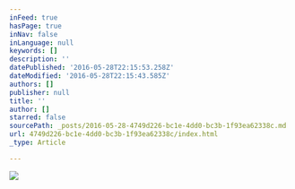 ```yaml
---
inFeed: true
hasPage: true
inNav: false
inLanguage: null
keywords: []
description: ''
datePublished: '2016-05-28T22:15:53.258Z'
dateModified: '2016-05-28T22:15:43.585Z'
authors: []
publisher: null
title: ''
author: []
starred: false
sourcePath: _posts/2016-05-28-4749d226-bc1e-4dd0-bc3b-1f93ea62338c.md
url: 4749d226-bc1e-4dd0-bc3b-1f93ea62338c/index.html
_type: Article

---
```

![](https://the-grid-user-content.s3-us-west-2.amazonaws.com/97f278a5-34ae-41a9-8497-ed878d02a66c.jpg)